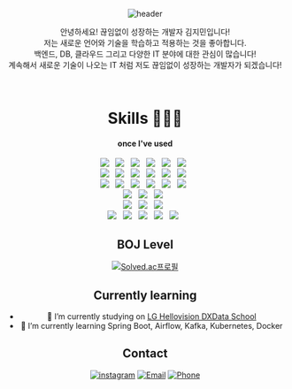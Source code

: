 <div align="center">

![header](https://capsule-render.vercel.app/api?type=waving&color=0D6EFD&height=300&section=header&text=Hi%20there👋&fontSize=90&animation=fadeIn&fontAlignY=38&desc=&descAlignY=51&descAlign=62)



안녕하세요! 끊임없이 성장하는 개발자 김지민입니다! <br/>
저는 새로운 언어와 기술을 학습하고 적용하는 것을 좋아합니다. <br/>
백엔드, DB, 클라우드 그리고 다양한 IT 분야에 대한 관심이 많습니다! <br/>
계속해서 새로운 기술이 나오는 IT 처럼 저도 끊임없이 성장하는 개발자가 되겠습니다! <br/>

<!--<h4> more about me</h4>
// <a href="https://lghellovisiondxschool.notion.site/4fea3018c3a44c7f971b31522b199737?pvs=74" target="_blank" style="border: 1px solid black; padding: 5px;">
<img src="https://img.shields.io/badge/Portfolio-ffffff?style=flat-square&amp;&logo=Notion&amp;&logoColor=black&amp;"/>
</a>
-->



<br>



# Skills 👨🏻‍💻




<h4>once I've used</h4>
<img src="https://img.shields.io/badge/Python-3776AB?style=flat-square&logo=Python&logoColor=white"/> &nbsp
<img src="https://img.shields.io/badge/Django-092E20?style=flat-square&logo=Django&logoColor=white"/> &nbsp
<img src="https://img.shields.io/badge/Kafka-231F20?style=flat-square&logo=apachekafka&logoColor=white"/> &nbsp
<img src="https://img.shields.io/badge/MySQL-4479A1?style=flat-square&logo=MySQL&logoColor=white"/> &nbsp
<img src="https://img.shields.io/badge/MongoDB-47A248?style=flat-square&logo=MongoDB&logoColor=white"/> &nbsp
<img src="https://img.shields.io/badge/SQLite-003B57?style=flat-square&logo=sqlite&logoColor=white"/> &nbsp
<br>
<img src="https://img.shields.io/badge/R-276DC3?style=flat-square&logo=R&logoColor=white"/> &nbsp
<img src="https://img.shields.io/badge/Numpy-013243?style=flat-square&logo=Numpy&logoColor=white"/> &nbsp
<img src="https://img.shields.io/badge/pandas-150458?style=flat-square&logo=pandas&logoColor=white"/> &nbsp
<img src="https://img.shields.io/badge/scikitlearn-F7931E?style=flat-square&logo=scikitlearn&logoColor=white"/> &nbsp
<img src="https://img.shields.io/badge/TensorFlow-FF6F00?style=flat-square&logo=tensorflow&logoColor=white"/> &nbsp
<img src="https://img.shields.io/badge/Tableau-E97627?style=flat-square&logo=tableau&logoColor=white"/> &nbsp
<br>
<img src="https://img.shields.io/badge/AWS-232F3E?style=flat-square&logo=amazonaws&logoColor=white"/> &nbsp
<img src="https://img.shields.io/badge/Amazon%20ECS-FF9900?style=flat-square&logo=Amazon%20ECS&logoColor=white"> &nbsp  
<img src="https://img.shields.io/badge/Amazon%20S3-569A31?style=flat-square&logo=Amazon%20S3&logoColor=white"> &nbsp
<img src="https://img.shields.io/badge/Amazon%20RDS-527FFF?style=flat-square&logo=Amazon%20RDS&logoColor=white"> &nbsp
<img src="https://img.shields.io/badge/Amazon%20CloudFront-FF9900?style=flat-square&logo=amazon-cloudfront&logoColor=white"> &nbsp
<img src="https://img.shields.io/badge/Amazon%20Route%2053-8c4fff?style=flat-square&logo=Amazon%20Route%2053&logoColor=white"> &nbsp
<br>
<img src="https://img.shields.io/badge/PythonAnywhere-3776AB?style=flat-square&logo=pythonanywhere&logoColor=white"> &nbsp
<img src="https://img.shields.io/badge/docker-2496ED?style=flat-square&logo=docker&logoColor=white"/> &nbsp
<img src="https://img.shields.io/badge/GitHub%20Actions-2088FF?style=flat-square&logo=GitHub%20Actions&logoColor=white"/> &nbsp
<br>
<img src="https://img.shields.io/badge/Windows-0078D6?style=flat-square&logo=windows10&logoColor=white"/> &nbsp
<img src="https://img.shields.io/badge/MacOS-000000?style=flat-square&logo=macos&logoColor=white"/> &nbsp
<img src="https://img.shields.io/badge/Ubuntu-E95420?style=flat-square&logo=ubuntu&logoColor=white"/> &nbsp
<br>
<img src="https://img.shields.io/badge/Github-181717?style=flat-square&logo=Github&logoColor=white"/> &nbsp
<img src="https://img.shields.io/badge/Notion-000000?style=flat-square&logo=Notion&logoColor=white"/> &nbsp
<img src="https://img.shields.io/badge/Slack-4A154B?style=flat-square&logo=slack&logoColor=white"/> &nbsp
<img src="https://img.shields.io/badge/PyCharm-000000?style=flat-square&logo=pycharm&logoColor=white"/> &nbsp
<img src="https://img.shields.io/badge/VSCode-007ACC?style=flat-square&logo=visual-studio-code&logoColor=white"/> &nbsp




## BOJ Level

[![Solved.ac프로필](http://mazassumnida.wtf/api/generate_badge?boj=jimin713)](https://solved.ac/jimin713)

## Currently learning



- 🔭 I’m currently studying on <a href='http://lghellovisiondataschool.rapa.or.kr/ft/main.do?utm_source=boottent&utm_medium=referral'>LG Hellovision DXData School</a>
- 🌱 I’m currently learning Spring Boot, Airflow, Kafka, Kubernetes, Docker
## Contact

[![instagram](https://img.shields.io/badge/instagram-EC036A?style=flat&logo=instagram&logoColor=white&link=https://www.instagram.com/revolt_cool)](https://www.instagram.com/g.mini_07.13/)
[![Email](https://img.shields.io/badge/jimin713@Naver.com-005FF9?style=flat&logo=Gmail&logoColor=#EA4335&link=mailto:jimin713@naver.com)](mailto:jimin713@naver.com)
[![Phone](https://img.shields.io/badge/%2B82%20010%205039%206017-yellow?style=flat&logo=phone&logoColor=white)](tel:+8201050396017)



<!--
**JMboy713/JMboy713** is a ✨ _special_ ✨ repository because its `README.md` (this file) appears on your GitHub profile.

Here are some ideas to get you started:
<img src="https://github-readme-stats.vercel.app/api?username=JMboy713&show_icons=true">

![!



- 👯 I’m looking to collaborate on ...
- 🤔 I’m looking for help with ...
- 💬 Ask me about ...

- 😄 Pronouns: ...
- ⚡ Fun fact: ...
-->
</div>
